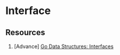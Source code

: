 # Interface

## Resources

1. [Advance] [Go Data Structures: Interfaces](https://research.swtch.com/interfaces)
